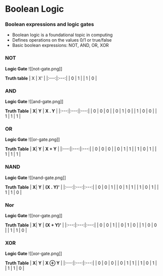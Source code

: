 # Boolean Logic

### Boolean expressions and logic gates
- Boolean logic is a foundational topic in computing
- Defines operations on the values 0/1 or true/false
- Basic boolean expressions: NOT, AND, OR, XOR

### NOT 
**Logic Gate**
![[not-gate.png]]

**Truth table**
| X |  X' | 
|:---:|:---:|
|  0  | 1 |
|  1  | 0  | 

### AND 
**Logic Gate**
![[and-gate.png]]

**Truth Table**
| **X**|  **Y** | **X . Y** | 
|:---:|:---:|:---:|
|  0  | 0 | 0 |
|  0  | 1 | 0 |
|  1  | 0 | 0 |
|  1  | 1 | 1 |


### OR
**Logic Gate**
![[or-gate.png]]

**Truth Table**
| **X**|  **Y** | **X + Y** | 
|:---:|:---:|:---:|
|  0  | 0 | 0 |
|  0  | 1 | 1 |
|  1  | 0 | 1 |
|  1  | 1 | 1 |


### NAND 
**Logic Gate**
![[nand-gate.png]]

**Truth Table**
| **X**|  **Y** | **(X . Y)'** | 
|:---:|:---:|:---:|
|  0  | 0 | 1 |
|  0  | 1 | 1 |
|  1  | 0 | 1 |
|  1  | 1 | 0 |


### Nor 
**Logic Gate**
![[nor-gate.png]]

**Truth Table**
| **X**|  **Y** | **(X + Y)'** | 
|:---:|:---:|:---:|
|  0  | 0 | 1 |
|  0  | 1 | 0 |
|  1  | 0 | 0 |
|  1  | 1 | 0 |


### XOR
**Logic Gate**
![[xor-gate.png]]

**Truth Table**
| **X**|  **Y** | **X ⊕ Y** | 
|:---:|:---:|:---:|
|  0  | 0 | 0 |
|  0  | 1 | 1 |
|  1  | 0 | 1 |
|  1  | 1 | 0 |

